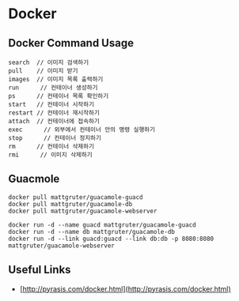 # Docker


## Docker Command Usage
```
search 	// 이미지 검색하기
pull 	// 이미지 받기
images 	// 이미지 목록 출력하기
run 	 // 컨테이너 생성하기
ps 	    // 컨테이너 목록 확인하기
start 	// 컨테이너 시작하기
restart // 컨테이너 재시작하기
attach 	// 컨테이너에 접속하기
exec 	  // 외부에서 컨테이너 안의 명령 실행하기
stop 	  // 컨테이너 정지하기
rm 	    // 컨테이너 삭제하기
rmi 	 // 이미지 삭제하기

```

## Guacmole
```
docker pull mattgruter/guacamole-guacd
docker pull mattgruter/guacamole-db
docker pull mattgruter/guacamole-webserver
```

```
docker run -d --name guacd mattgruter/guacamole-guacd
docker run -d --name db mattgruter/guacamole-db
docker run -d --link guacd:guacd --link db:db -p 8080:8080 mattgruter/guacamole-webserver
```

## Useful Links
- [http://pyrasis.com/docker.html](http://pyrasis.com/docker.html)

